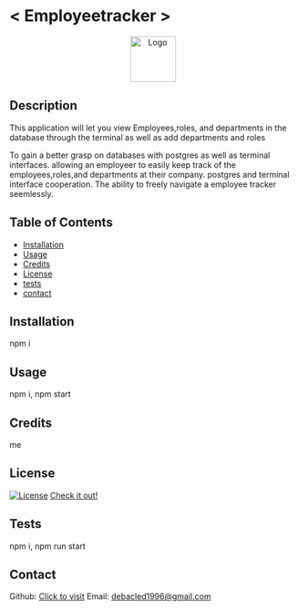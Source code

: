 # < Employeetracker >

<div align="center">
  <a href="https://github.com/jacobmidd1996">
    <img src="" alt="Logo" width="80" height="80">
  </a>
</div>

## Description

This application will let you view Employees,roles, and departments in the database through the terminal as well as add departments and roles

To gain a better grasp on databases with postgres as well as terminal interfaces. allowing an employeer to easily keep track of the employees,roles,and departments at their company. postgres and terminal interface cooperation. The ability to freely navigate a employee tracker seemlessly.

## Table of Contents

- [Installation](#installation)
- [Usage](#usage)
- [Credits](#credits)
- [License](#license)
- [tests](#tests)
- [contact](#contact)

## Installation

npm i

## Usage

npm i, npm start

## Credits

me

## License

[![License](https://img.shields.io/badge/License-Apache_2.0-blue.svg)](https://opensource.org/licenses/Apache-2.0)
[Check it out!](https://opensource.org/license/apache-2-0)

## Tests

npm i, npm run start

## Contact

Github: [Click to visit](https://github.com/jacobmidd1996)
Email: debacled1996@gmail.com

